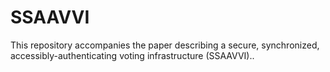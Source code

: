 # SSAAVVI
This repository accompanies the paper describing a secure, synchronized, accessibly-authenticating voting infrastructure (SSAAVVI)..
